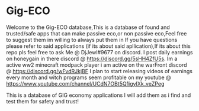 # Gig-ECO
Welcome to the Gig-ECO database,This is a database of found and trusted/safe apps that can make passive eco,or non passive eco,Feel free to suggest them im willing to always put them in
If you have questions please refer to said applications (if its about said apllication),If its about this repo pls feel free to ask Me @ DjJewl#9677 on discord.
I post daily earnings on honeygain in there discord @ https://discord.gg/5sHH4ZfU5s.
Im a active ww2 minecraft modpack player i am active on the warFront discord @ https://discord.gg/wFvdRJkjBF
I plan to start releasing videos of earnings every month and witch programs seem profitable on my youtube @ https://www.youtube.com/channel/UCdN7OBt5Q1igyIXk_veZPeg


This is a database of GIG economy applications I will add them as i find and test them for safety and trust!

